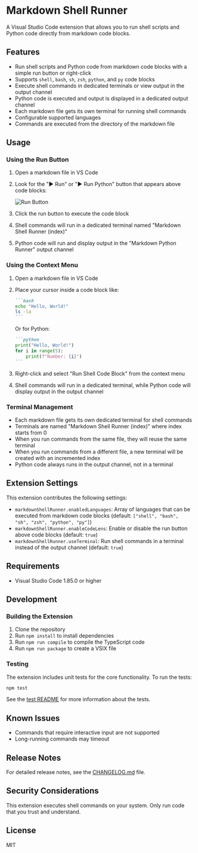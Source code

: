 # Markdown Shell Runner

A Visual Studio Code extension that allows you to run shell scripts and Python code directly from markdown code blocks.

## Features

- Run shell scripts and Python code from markdown code blocks with a simple run button or right-click
- Supports `shell`, `bash`, `sh`, `zsh`, `python`, and `py` code blocks
- Execute shell commands in dedicated terminals or view output in the output channel
- Python code is executed and output is displayed in a dedicated output channel
- Each markdown file gets its own terminal for running shell commands
- Configurable supported languages
- Commands are executed from the directory of the markdown file

## Usage

### Using the Run Button

1. Open a markdown file in VS Code
2. Look for the "▶ Run" or "▶ Run Python" button that appears above code blocks:

   ![Run Button](images/run-button.png)

3. Click the run button to execute the code block
4. Shell commands will run in a dedicated terminal named "Markdown Shell Runner (index)"
5. Python code will run and display output in the "Markdown Python Runner" output channel

### Using the Context Menu

1. Open a markdown file in VS Code
2. Place your cursor inside a code block like:

   ````markdown
   ```bash
   echo "Hello, World!"
   ls -la
   ```
   ````

   Or for Python:

   ````markdown
   ```python
   print("Hello, World!")
   for i in range(5):
       print(f"Number: {i}")
   ```
   ````

3. Right-click and select "Run Shell Code Block" from the context menu
4. Shell commands will run in a dedicated terminal, while Python code will display output in the output channel

### Terminal Management

- Each markdown file gets its own dedicated terminal for shell commands
- Terminals are named "Markdown Shell Runner (index)" where index starts from 0
- When you run commands from the same file, they will reuse the same terminal
- When you run commands from a different file, a new terminal will be created with an incremented index
- Python code always runs in the output channel, not in a terminal

## Extension Settings

This extension contributes the following settings:

- `markdownShellRunner.enabledLanguages`: Array of languages that can be executed from markdown code blocks (default: `["shell", "bash", "sh", "zsh", "python", "py"]`)
- `markdownShellRunner.enableCodeLens`: Enable or disable the run button above code blocks (default: `true`)
- `markdownShellRunner.useTerminal`: Run shell commands in a terminal instead of the output channel (default: `true`)

## Requirements

- Visual Studio Code 1.85.0 or higher

## Development

### Building the Extension

1. Clone the repository
2. Run `npm install` to install dependencies
3. Run `npm run compile` to compile the TypeScript code
4. Run `npm run package` to create a VSIX file

### Testing

The extension includes unit tests for the core functionality. To run the tests:

```bash
npm test
```

See the [test README](src/test/README.md) for more information about the tests.

## Known Issues

- Commands that require interactive input are not supported
- Long-running commands may timeout

## Release Notes

For detailed release notes, see the [CHANGELOG.md](CHANGELOG.md) file.

## Security Considerations

This extension executes shell commands on your system. Only run code that you trust and understand.

## License

MIT
